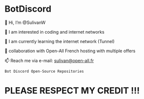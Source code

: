# BotDiscord
👋 Hi, I’m @SulivanW

👀 I am interested in coding and internet networks

🌱 I am currently learning the internet network (Tunnel)

💞️ collaboration with Open-All French hosting with multiple offers

📫 Reach me via e-mail: sulivan@open-all.fr

`Bot Discord Open-Source Repositories`

# PLEASE RESPECT MY CREDIT !!!
